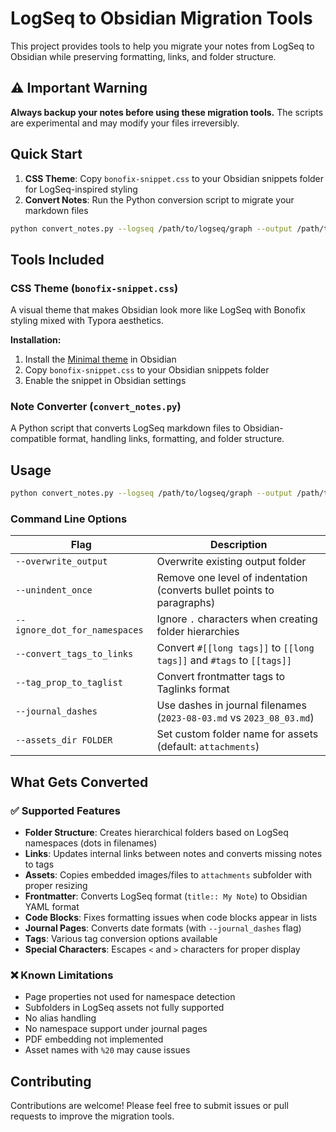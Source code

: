 # LogSeq to Obsidian Migration Tools

This project provides tools to help you migrate your notes from LogSeq to Obsidian while preserving formatting, links, and folder structure.

## ⚠️ Important Warning

**Always backup your notes before using these migration tools.** The scripts are experimental and may modify your files irreversibly.

## Quick Start

1. **CSS Theme**: Copy `bonofix-snippet.css` to your Obsidian snippets folder for LogSeq-inspired styling
2. **Convert Notes**: Run the Python conversion script to migrate your markdown files

```bash
python convert_notes.py --logseq /path/to/logseq/graph --output /path/to/output/folder
```

## Tools Included

### CSS Theme (`bonofix-snippet.css`)

A visual theme that makes Obsidian look more like LogSeq with Bonofix styling mixed with Typora aesthetics.

**Installation:**
1. Install the [Minimal theme](https://github.com/kepano/obsidian-minimal) in Obsidian
2. Copy `bonofix-snippet.css` to your Obsidian snippets folder
3. Enable the snippet in Obsidian settings

### Note Converter (`convert_notes.py`)

A Python script that converts LogSeq markdown files to Obsidian-compatible format, handling links, formatting, and folder structure.

## Usage

```bash
python convert_notes.py --logseq /path/to/logseq/graph --output /path/to/output/folder
```

### Command Line Options

| Flag | Description |
|------|-------------|
| `--overwrite_output` | Overwrite existing output folder |
| `--unindent_once` | Remove one level of indentation (converts bullet points to paragraphs) |
| `--ignore_dot_for_namespaces` | Ignore `.` characters when creating folder hierarchies |
| `--convert_tags_to_links` | Convert `#[[long tags]]` to `[[long tags]]` and `#tags` to `[[tags]]` |
| `--tag_prop_to_taglist` | Convert frontmatter tags to Taglinks format |
| `--journal_dashes` | Use dashes in journal filenames (`2023-08-03.md` vs `2023_08_03.md`) |
| `--assets_dir FOLDER` | Set custom folder name for assets (default: `attachments`) |

## What Gets Converted

### ✅ Supported Features

- **Folder Structure**: Creates hierarchical folders based on LogSeq namespaces (dots in filenames)
- **Links**: Updates internal links between notes and converts missing notes to tags
- **Assets**: Copies embedded images/files to `attachments` subfolder with proper resizing
- **Frontmatter**: Converts LogSeq format (`title:: My Note`) to Obsidian YAML format
- **Code Blocks**: Fixes formatting issues when code blocks appear in lists
- **Journal Pages**: Converts date formats (with `--journal_dashes` flag)
- **Tags**: Various tag conversion options available
- **Special Characters**: Escapes `<` and `>` characters for proper display

### ❌ Known Limitations

- Page properties not used for namespace detection
- Subfolders in LogSeq assets not fully supported
- No alias handling
- No namespace support under journal pages
- PDF embedding not implemented
- Asset names with `%20` may cause issues

## Contributing

Contributions are welcome! Please feel free to submit issues or pull requests to improve the migration tools.
